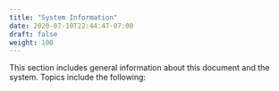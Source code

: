 ```yaml
---
title: "System Information"
date: 2020-07-10T22:44:47-07:00
draft: false
weight: 100
---
```


This section includes general information about this document and the system. Topics include the following:
